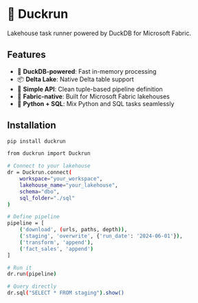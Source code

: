 # 🦆 Duckrun

Lakehouse task runner powered by DuckDB for Microsoft Fabric.

## Features

- 🦆 **DuckDB-powered**: Fast in-memory processing
- 📦 **Delta Lake**: Native Delta table support
- 🔄 **Simple API**: Clean tuple-based pipeline definition
- 🎯 **Fabric-native**: Built for Microsoft Fabric lakehouses
- 🐍 **Python + SQL**: Mix Python and SQL tasks seamlessly

## Installation
```bash
pip install duckrun

from duckrun import Duckrun

# Connect to your lakehouse
dr = Duckrun.connect(
    workspace="your_workspace",
    lakehouse_name="your_lakehouse",
    schema="dbo",
    sql_folder="./sql"
)

# Define pipeline
pipeline = [
    ('download', (urls, paths, depth)),
    ('staging', 'overwrite', {'run_date': '2024-06-01'}),
    ('transform', 'append'),
    ('fact_sales', 'append')
]

# Run it
dr.run(pipeline)

# Query directly
dr.sql("SELECT * FROM staging").show()